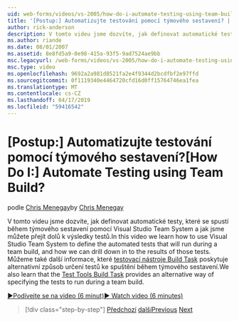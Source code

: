```yaml
---
uid: web-forms/videos/vs-2005/how-do-i-automate-testing-using-team-build
title: '[Postup:] Automatizujte testování pomocí týmového sestavení? | Dokumenty Microsoft'
author: rick-anderson
description: V tomto videu jsme dozvíte, jak definovat automatické testy, které se spustí během týmového sestavení pomocí Visual Studio Team System a jak jsme můžete přejít dolů k...
ms.author: riande
ms.date: 08/01/2007
ms.assetid: 8e8fd5a9-0e98-415a-93f5-9ad7524ae9bb
msc.legacyurl: /web-forms/videos/vs-2005/how-do-i-automate-testing-using-team-build
msc.type: video
ms.openlocfilehash: 9692a2a981d8521fa2e4f9344d2bcdfbf2e97ffd
ms.sourcegitcommit: 0f1119340e4464720cfd16d0ff15764746ea1fea
ms.translationtype: MT
ms.contentlocale: cs-CZ
ms.lasthandoff: 04/17/2019
ms.locfileid: "59416542"
---
```

# <a name="how-do-i-automate-testing-using-team-build"></a><span data-ttu-id="20882-104">[Postup:] Automatizujte testování pomocí týmového sestavení?</span><span class="sxs-lookup"><span data-stu-id="20882-104">[How Do I:] Automate Testing using Team Build?</span></span>

<span data-ttu-id="20882-105">podle [Chris Menegay](https://twitter.com/CMenegay)</span><span class="sxs-lookup"><span data-stu-id="20882-105">by [Chris Menegay](https://twitter.com/CMenegay)</span></span>

<span data-ttu-id="20882-106">V tomto videu jsme dozvíte, jak definovat automatické testy, které se spustí během týmového sestavení pomocí Visual Studio Team System a jak jsme můžete přejít dolů k výsledky testů.</span><span class="sxs-lookup"><span data-stu-id="20882-106">In this video we learn how to use Visual Studio Team System to define the automated tests that will run during a team build, and how we can drill down in to the results of those tests.</span></span> <span data-ttu-id="20882-107">Můžeme také další informace, které [testovací nástroje Build Task](https://msdn.microsoft.com/vstudio/aa718351.aspx#bttt) poskytuje alternativní způsob určení testů ke spuštění během týmového sestavení.</span><span class="sxs-lookup"><span data-stu-id="20882-107">We also learn that the [Test Tools Build Task](https://msdn.microsoft.com/vstudio/aa718351.aspx#bttt) provides an alternative way of specifying the tests to run during a team build.</span></span>

[<span data-ttu-id="20882-108">&#9654;Podívejte se na video (6 minut)</span><span class="sxs-lookup"><span data-stu-id="20882-108">&#9654; Watch video (6 minutes)</span></span>](https://channel9.msdn.com/Blogs/ASP-NET-Site-Videos/how-do-i-automate-testing-using-team-build)

> [!div class="step-by-step"]
> <span data-ttu-id="20882-109">[Předchozí](how-do-i-implement-continuous-integration-with-team-foundation.md)
> [další](how-do-i-deploy-a-web-application-during-a-team-build.md)</span><span class="sxs-lookup"><span data-stu-id="20882-109">[Previous](how-do-i-implement-continuous-integration-with-team-foundation.md)
[Next](how-do-i-deploy-a-web-application-during-a-team-build.md)</span></span>
